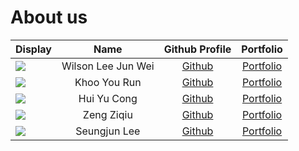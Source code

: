 # About us

Display |        Name        |               Github Profile               | Portfolio 
--------|:------------------:|:------------------------------------------:|:---------:
![](https://via.placeholder.com/100.png?text=Photo) | Wilson Lee Jun Wei | [Github](https://github.com/WilsonLee2000) | [Portfolio](https://ay2223s2-cs2113-f10-2.github.io/tp/team/wilsonlee2000.html)
![](https://via.placeholder.com/100.png?text=Photo) |    Khoo You Run    |  [Github](https://github.com/khooyourun)   | [Portfolio](https://ay2223s2-cs2113-f10-2.github.io/tp/team/khooyourun.html)
![](https://via.placeholder.com/100.png?text=Photo) |    Hui Yu Cong     |  [Github](https://github.com/YC-Michael)   | [Portfolio](https://ay2223s2-cs2113-f10-2.github.io/tp/team/yc-michael.html)
![](https://via.placeholder.com/100.png?text=Photo) |     Zeng Ziqiu     |   [Github](https://github.com/ZiqiuZeng)   | [Portfolio](https://ay2223s2-cs2113-f10-2.github.io/tp/team/ziqiuzeng.html)
![](https://via.placeholder.com/100.png?text=Photo) |    Seungjun Lee    |    [Github](https://github.com/0nandon)    | [Portfolio](https://ay2223s2-cs2113-f10-2.github.io/tp/team/0nandon.html)

